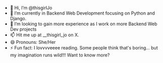 - 👋 Hi, I’m @thisgirlJo
- 🌱 I’m currently in Backend Web Development focusing on Python and Django.
- 💞️ I’m looking to gain more experience as I work on more Backend Web Dev projects
- 📫 Hit me up at __thisgirl_jo on X.
- 😄 Pronouns: She/Her
- ⚡ Fun fact: I lovvvveeee reading. Some people think that's boring... but my imagination runs wild!!! Want to know more?

<!---
thisgirlJo/thisgirlJo is a ✨ special ✨ repository because its `README.md` (this file) appears on your GitHub profile.
You can click the Preview link to take a look at your changes.
--->
